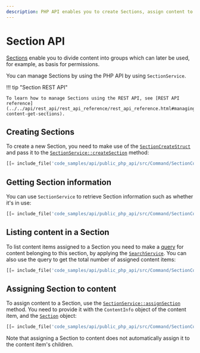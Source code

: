 ```yaml
---
description: PHP API enables you to create Sections, assign content to them, and get various information about the Section.
---
```


# Section API

[Sections](sections.md) enable you to divide content into groups
which can later be used, for example, as basis for permissions.

You can manage Sections by using the PHP API by using `SectionService`.

!!! tip "Section REST API"

    To learn how to manage Sections using the REST API, see [REST API reference](../../api/rest_api/rest_api_reference/rest_api_reference.html#managing-content-get-sections).

## Creating Sections

To create a new Section, you need to make use of the [`SectionCreateStruct`](../../api/php_api/php_api_reference/classes/Ibexa-Contracts-Core-Repository-Values-Content-SectionCreateStruct.html)
and pass it to the [`SectionService::createSection`](../../api/php_api/php_api_reference/classes/Ibexa-Contracts-Core-Repository-SectionService.html#method_createSection) method:

``` php 
[[= include_file('code_samples/api/public_php_api/src/Command/SectionCommand.php', 58, 62) =]]
```

## Getting Section information

You can use `SectionService` to retrieve Section information such as whether it's in use:

``` php
[[= include_file('code_samples/api/public_php_api/src/Command/SectionCommand.php', 76, 81) =]]
```

## Listing content in a Section

To list content items assigned to a Section you need to make a [query](search_api.md)
for content belonging to this section, by applying the [`SearchService`](../../api/php_api/php_api_reference/classes/Ibexa-Contracts-Core-Repository-SearchService.html).
You can also use the query to get the total number of assigned content items:

``` php
[[= include_file('code_samples/api/public_php_api/src/Command/SectionCommand.php', 69, 75) =]][[= include_file('code_samples/api/public_php_api/src/Command/SectionCommand.php', 82, 86) =]]
```

## Assigning Section to content

To assign content to a Section, use the [`SectionService::assignSection`](../../api/php_api/php_api_reference/classes/Ibexa-Contracts-Core-Repository-SectionService.html#method_assignSection) method.
You need to provide it with the `ContentInfo` object of the content item,
and the [`Section`](../../api/php_api/php_api_reference/classes/Ibexa-Contracts-Core-Repository-Values-Content-Section.html) object:

``` php
[[= include_file('code_samples/api/public_php_api/src/Command/SectionCommand.php', 64, 67) =]]
```

Note that assigning a Section to content does not automatically assign it to the content item's children.
